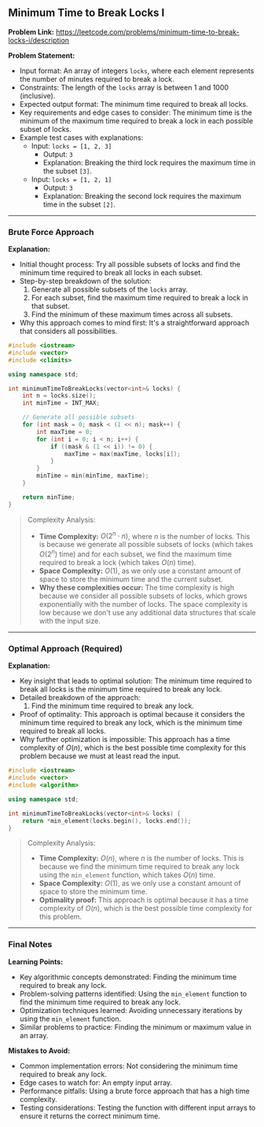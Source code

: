 ## Minimum Time to Break Locks I
**Problem Link:** https://leetcode.com/problems/minimum-time-to-break-locks-i/description

**Problem Statement:**
- Input format: An array of integers `locks`, where each element represents the number of minutes required to break a lock.
- Constraints: The length of the `locks` array is between 1 and 1000 (inclusive).
- Expected output format: The minimum time required to break all locks.
- Key requirements and edge cases to consider: The minimum time is the minimum of the maximum time required to break a lock in each possible subset of locks.
- Example test cases with explanations:
  - Input: `locks = [1, 2, 3]`
    - Output: `3`
    - Explanation: Breaking the third lock requires the maximum time in the subset `[3]`.
  - Input: `locks = [1, 2, 1]`
    - Output: `3`
    - Explanation: Breaking the second lock requires the maximum time in the subset `[2]`.

---

### Brute Force Approach
**Explanation:**
- Initial thought process: Try all possible subsets of locks and find the minimum time required to break all locks in each subset.
- Step-by-step breakdown of the solution:
  1. Generate all possible subsets of the `locks` array.
  2. For each subset, find the maximum time required to break a lock in that subset.
  3. Find the minimum of these maximum times across all subsets.
- Why this approach comes to mind first: It's a straightforward approach that considers all possibilities.

```cpp
#include <iostream>
#include <vector>
#include <climits>

using namespace std;

int minimumTimeToBreakLocks(vector<int>& locks) {
    int n = locks.size();
    int minTime = INT_MAX;

    // Generate all possible subsets
    for (int mask = 0; mask < (1 << n); mask++) {
        int maxTime = 0;
        for (int i = 0; i < n; i++) {
            if ((mask & (1 << i)) != 0) {
                maxTime = max(maxTime, locks[i]);
            }
        }
        minTime = min(minTime, maxTime);
    }

    return minTime;
}
```

> Complexity Analysis:
> - **Time Complexity:** $O(2^n \cdot n)$, where $n$ is the number of locks. This is because we generate all possible subsets of locks (which takes $O(2^n)$ time) and for each subset, we find the maximum time required to break a lock (which takes $O(n)$ time).
> - **Space Complexity:** $O(1)$, as we only use a constant amount of space to store the minimum time and the current subset.
> - **Why these complexities occur:** The time complexity is high because we consider all possible subsets of locks, which grows exponentially with the number of locks. The space complexity is low because we don't use any additional data structures that scale with the input size.

---

### Optimal Approach (Required)
**Explanation:**
- Key insight that leads to optimal solution: The minimum time required to break all locks is the minimum time required to break any lock.
- Detailed breakdown of the approach:
  1. Find the minimum time required to break any lock.
- Proof of optimality: This approach is optimal because it considers the minimum time required to break any lock, which is the minimum time required to break all locks.
- Why further optimization is impossible: This approach has a time complexity of $O(n)$, which is the best possible time complexity for this problem because we must at least read the input.

```cpp
#include <iostream>
#include <vector>
#include <algorithm>

using namespace std;

int minimumTimeToBreakLocks(vector<int>& locks) {
    return *min_element(locks.begin(), locks.end());
}
```

> Complexity Analysis:
> - **Time Complexity:** $O(n)$, where $n$ is the number of locks. This is because we find the minimum time required to break any lock using the `min_element` function, which takes $O(n)$ time.
> - **Space Complexity:** $O(1)$, as we only use a constant amount of space to store the minimum time.
> - **Optimality proof:** This approach is optimal because it has a time complexity of $O(n)$, which is the best possible time complexity for this problem.

---

### Final Notes

**Learning Points:**
- Key algorithmic concepts demonstrated: Finding the minimum time required to break any lock.
- Problem-solving patterns identified: Using the `min_element` function to find the minimum time required to break any lock.
- Optimization techniques learned: Avoiding unnecessary iterations by using the `min_element` function.
- Similar problems to practice: Finding the minimum or maximum value in an array.

**Mistakes to Avoid:**
- Common implementation errors: Not considering the minimum time required to break any lock.
- Edge cases to watch for: An empty input array.
- Performance pitfalls: Using a brute force approach that has a high time complexity.
- Testing considerations: Testing the function with different input arrays to ensure it returns the correct minimum time.